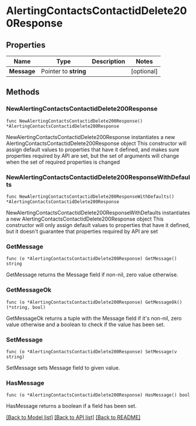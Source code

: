 # AlertingContactsContactidDelete200Response

## Properties

Name | Type | Description | Notes
------------ | ------------- | ------------- | -------------
**Message** | Pointer to **string** |  | [optional] 

## Methods

### NewAlertingContactsContactidDelete200Response

`func NewAlertingContactsContactidDelete200Response() *AlertingContactsContactidDelete200Response`

NewAlertingContactsContactidDelete200Response instantiates a new AlertingContactsContactidDelete200Response object
This constructor will assign default values to properties that have it defined,
and makes sure properties required by API are set, but the set of arguments
will change when the set of required properties is changed

### NewAlertingContactsContactidDelete200ResponseWithDefaults

`func NewAlertingContactsContactidDelete200ResponseWithDefaults() *AlertingContactsContactidDelete200Response`

NewAlertingContactsContactidDelete200ResponseWithDefaults instantiates a new AlertingContactsContactidDelete200Response object
This constructor will only assign default values to properties that have it defined,
but it doesn't guarantee that properties required by API are set

### GetMessage

`func (o *AlertingContactsContactidDelete200Response) GetMessage() string`

GetMessage returns the Message field if non-nil, zero value otherwise.

### GetMessageOk

`func (o *AlertingContactsContactidDelete200Response) GetMessageOk() (*string, bool)`

GetMessageOk returns a tuple with the Message field if it's non-nil, zero value otherwise
and a boolean to check if the value has been set.

### SetMessage

`func (o *AlertingContactsContactidDelete200Response) SetMessage(v string)`

SetMessage sets Message field to given value.

### HasMessage

`func (o *AlertingContactsContactidDelete200Response) HasMessage() bool`

HasMessage returns a boolean if a field has been set.


[[Back to Model list]](../README.md#documentation-for-models) [[Back to API list]](../README.md#documentation-for-api-endpoints) [[Back to README]](../README.md)


